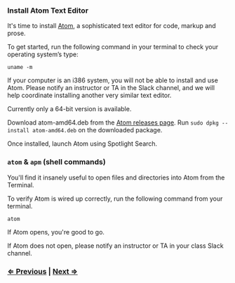 ### Install Atom Text Editor

It's time to install [Atom](http://atom.io), a sophisticated text editor for code, markup and prose.

To get started, run the following command in your terminal to check your operating system’s type:

```
uname -m
```

If your computer is an i386 system, you will not be able to install and use Atom. Please notify an instructor or TA in the Slack channel, and we will help coordinate installing another very similar text editor.

Currently only a 64-bit version is available.

Download atom-amd64.deb from the [Atom releases page](https://github.com/atom/atom/releases/latest).
Run `sudo dpkg --install atom-amd64.deb` on the downloaded package.

Once installed, launch Atom using Spotlight Search.

### `atom` & `apm` (shell commands)

You'll find it insanely useful to open files and directories into Atom from the Terminal.

To verify Atom is wired up correctly, run the following command from your terminal.

```
atom
```
If Atom opens, you're good to go.

If Atom does not open, please notify an instructor or TA in your class Slack channel.


### [⇐ Previous](2_apt.md) | [Next ⇒](4_git.md)

